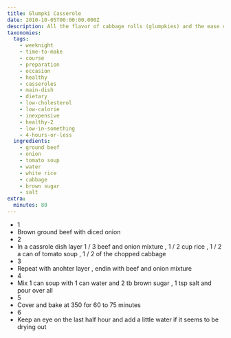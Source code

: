 ```yaml
---
title: Glumpki Casserole
date: 2010-10-05T00:00:00.000Z
description: All the flavor of cabbage rolls (glumpkies) and the ease of a casserole.
taxonomies:
  tags:
    - weeknight
    - time-to-make
    - course
    - preparation
    - occasion
    - healthy
    - casseroles
    - main-dish
    - dietary
    - low-cholesterol
    - low-calorie
    - inexpensive
    - healthy-2
    - low-in-something
    - 4-hours-or-less
  ingredients:
    - ground beef
    - onion
    - tomato soup
    - water
    - white rice
    - cabbage
    - brown sugar
    - salt
extra:
  minutes: 80
---
```

 - 1
 - Brown ground beef with diced onion
 - 2
 - In a cassrole dish layer 1 / 3 beef and onion mixture , 1 / 2 cup rice , 1 / 2 a can of tomato soup , 1 / 2 of the chopped cabbage
 - 3
 - Repeat with anohter layer , endin with beef and onion mixture
 - 4
 - Mix 1 can soup with 1 can water and 2 tb brown sugar , 1 tsp salt and pour over all
 - 5
 - Cover and bake at 350 for 60 to 75 minutes
 - 6
 - Keep an eye on the last half hour and add a little water if it seems to be drying out
